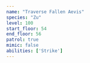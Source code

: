 ```yaml
---
name: "Traverse Fallen Aevis"
species: "Zu"
level: 100
start_floor: 54
end_floor: 56
patrol: true
mimic: false
abilities: ['Strike']
---
```

